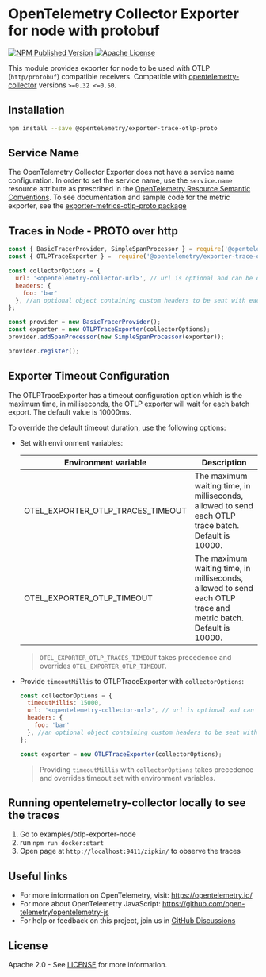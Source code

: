 # OpenTelemetry Collector Exporter for node with protobuf

[![NPM Published Version][npm-img]][npm-url]
[![Apache License][license-image]][license-image]

This module provides exporter for node to be used with OTLP (`http/protobuf`) compatible receivers.
Compatible with [opentelemetry-collector][opentelemetry-collector-url] versions `>=0.32 <=0.50`.

## Installation

```bash
npm install --save @opentelemetry/exporter-trace-otlp-proto
```

## Service Name

The OpenTelemetry Collector Exporter does not have a service name configuration.
In order to set the service name, use the `service.name` resource attribute as prescribed in the [OpenTelemetry Resource Semantic Conventions][semconv-resource-service-name].
To see documentation and sample code for the metric exporter, see the [exporter-metrics-otlp-proto package][metrics-exporter-url]

## Traces in Node - PROTO over http

```js
const { BasicTracerProvider, SimpleSpanProcessor } = require('@opentelemetry/sdk-trace-base');
const { OTLPTraceExporter } =  require('@opentelemetry/exporter-trace-otlp-proto');

const collectorOptions = {
  url: '<opentelemetry-collector-url>', // url is optional and can be omitted - default is http://localhost:4318/v1/traces
  headers: {
    foo: 'bar'
  }, //an optional object containing custom headers to be sent with each request will only work with http
};

const provider = new BasicTracerProvider();
const exporter = new OTLPTraceExporter(collectorOptions);
provider.addSpanProcessor(new SimpleSpanProcessor(exporter));

provider.register();

```

## Exporter Timeout Configuration

The OTLPTraceExporter has a timeout configuration option which is the maximum time, in milliseconds, the OTLP exporter will wait for each batch export. The default value is 10000ms.

To override the default timeout duration, use the following options:

+ Set with environment variables:

  | Environment variable | Description |
  |----------------------|-------------|
  | OTEL_EXPORTER_OTLP_TRACES_TIMEOUT | The maximum waiting time, in milliseconds, allowed to send each OTLP trace batch. Default is 10000. |
  | OTEL_EXPORTER_OTLP_TIMEOUT | The maximum waiting time, in milliseconds, allowed to send each OTLP trace and metric batch. Default is 10000. |

  > `OTEL_EXPORTER_OTLP_TRACES_TIMEOUT` takes precedence and overrides `OTEL_EXPORTER_OTLP_TIMEOUT`.

+ Provide `timeoutMillis` to OTLPTraceExporter with `collectorOptions`:

  ```js
  const collectorOptions = {
    timeoutMillis: 15000,
    url: '<opentelemetry-collector-url>', // url is optional and can be omitted - default is http://localhost:4318/v1/traces
    headers: {
      foo: 'bar'
    }, //an optional object containing custom headers to be sent with each request will only work with http
  };

  const exporter = new OTLPTraceExporter(collectorOptions);
  ```

  > Providing `timeoutMillis` with `collectorOptions` takes precedence and overrides timeout set with environment variables.

## Running opentelemetry-collector locally to see the traces

1. Go to examples/otlp-exporter-node
2. run `npm run docker:start`
3. Open page at `http://localhost:9411/zipkin/` to observe the traces

## Useful links

+ For more information on OpenTelemetry, visit: <https://opentelemetry.io/>
+ For more about OpenTelemetry JavaScript: <https://github.com/open-telemetry/opentelemetry-js>
+ For help or feedback on this project, join us in [GitHub Discussions][discussions-url]

## License

Apache 2.0 - See [LICENSE][license-url] for more information.

[discussions-url]: https://github.com/open-telemetry/opentelemetry-js/discussions
[license-url]: https://github.com/open-telemetry/opentelemetry-js/blob/main/LICENSE
[license-image]: https://img.shields.io/badge/license-Apache_2.0-green.svg?style=flat
[npm-url]: https://www.npmjs.com/package/@opentelemetry/exporter-trace-otlp-proto
[npm-img]: https://badge.fury.io/js/%40opentelemetry%2Fexporter-trace-otlp-proto.svg
[opentelemetry-collector-url]: https://github.com/open-telemetry/opentelemetry-collector
[semconv-resource-service-name]: https://github.com/open-telemetry/opentelemetry-specification/blob/main/specification/resource/semantic_conventions/README.md#service
[metrics-exporter-url]: https://github.com/open-telemetry/opentelemetry-js/tree/main/experimental/packages/opentelemetry-exporter-metrics-otlp-proto

